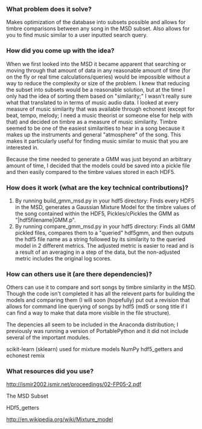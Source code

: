 ### What problem does it solve?

Makes optimization of the database into subsets possible and allows for timbre comparisons between any song in the MSD subset.
Also allows for you to find music similar to a user inputted search query.

### How did you come up with the idea?

When we first looked into the MSD it became apparent that searching or moving through that amount of data in any reasonable amount of time (for on the fly or real time calculations/queries) would be impossible without a way to reduce the complexity or size of the problem. I knew that reducing the subset into subsets would be a reasonable solution, but at the time I only had the idea of sorting them based on "similarity;" I wasn't really sure what that translated to in terms of music audio data. I looked at every measure of music similarity that was available through echonest (except for beat, tempo, melody; I need a music theorist or someone else for help with that) and decided on timbre as a measure of music similarity. Timbre seemed to be one of the easiest similarities to hear in a song because it makes up the instruments and general "atmosphere" of the song. This makes it particularly useful for finding music similar to music that you are interested in.

Because the time needed to generate a GMM was just beyond an arbitrary amount of time, I decided that the models could be saved into a pickle file and then easily compared to the timbre values stored in each HDF5.

### How does it work (what are the key technical contributions)?

1. By running build_gmm_msd.py in your hdf5 directory: Finds every HDF5 in the MSD, generates a Gaussian Mixture Model for the timbre values of the song contained within the HDF5, Pickles/cPickles the GMM as "|hdf5filename|GMM.p".
2. By running compare_gmm_msd.py in your hdf5 directory: Finds all GMM pickled files, compares them to a "queried" hdf5gmm, and then outputs the hdf5 file name as a string followed by its similarity to the queried model in 2 different metrics. The adjusted metric is easier to read and is a result of an averaging in a step of the data, but the non-adjusted metric includes the original log scores.

### How can others use it (are there dependencies)?

Others can use it to compare and sort songs by timbre similarity in the MSD. Though the code isn't completed it has all the relevent parts for building the models and comparing them (I will soon (hopefully) put out a revision that allows for command line querying of songs by hdf5 (md5 or song title if I can find a way to make that data more visible in the file structure).

The depencies all seem to be included in the Anaconda distribution; I previously was running a version of PortablePython and it did not include several of the important modules. 

scikit-learn (sklearn) used for mixture models
NumPy
hdf5_getters
and echonest remix


### What resources did you use?

http://ismir2002.ismir.net/proceedings/02-FP05-2.pdf

The MSD Subset

HDf5_getters

http://en.wikipedia.org/wiki/Mixture_model
